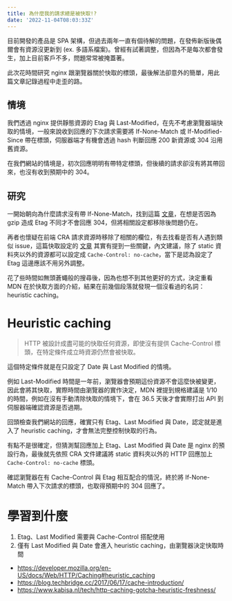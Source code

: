 ```yaml
---
title: 為什麼我的請求總是被快取!?
date: '2022-11-04T08:03:33Z'
---
```


目前開發的產品是 SPA 架構，但過去兩年一直有個待解的問題，在發佈新版後偶爾會有資源沒更新到 (ex. 多語系檔案)。曾經有試著調整，但因為不是每次都會發生，加上目前客戶不多，問題常常被掩蓋著。

此次花時間研究 nginx 跟瀏覽器關於快取的標頭，最後解法卻意外的簡單，用此篇文章記錄過程中走歪的路。

## 情境

我們透過 nginx 提供靜態資源的 Etag 與 Last-Modified，在先不考慮瀏覽器端快取的情境，一般來說收到回應的下次請求需要將 If-None-Match 或 If-Modified-Since 帶在標頭，伺服器端才有機會透過 hash 判斷回應 200 新資源或 304 沿用舊資源。

在我們網站的情境是，初次回應明明有帶特定標頭，但後續的請求卻沒有將其帶回來，也沒有收到預期中的 304。

## 研究

一開始朝向為什麼請求沒有帶 If-None-Match，找到這篇 [文章](https://stackoverflow.com/questions/15900548/why-browser-does-not-send-if-none-match-header)，在想是否因為 gzip 造成 Etag 不同才不會回應 304，但將相關設定都移除後問題仍在。

再者也懷疑在前端 CRA 請求資源時移除了相關的欄位，有去找看是否有人遇到類似 issue，這篇快取設定的 [文章](https://create-react-app.dev/docs/production-build/#static-file-caching) 其實有提到一些關鍵，內文建議，除了 static 資料夾以外的資源都可以設定成 `Cache-Control: no-cache`，當下是認為設定了 Etag 這邊應該不用另外調整。

花了些時間如無頭蒼蠅般的搜尋後，因為也想不到其他更好的方式，決定重看 MDN 在於快取方面的介紹，結果在前幾個段落就發現一個沒看過的名詞：heuristic caching。

# Heuristic caching

> HTTP 被設計成盡可能的快取任何資源，即使沒有提供 Cache-Control 標頭，在特定條件成立時資源仍然會被快取。

這個特定條件就是在只設定了 Date 與 Last Modified 的情境。

例如 Last-Modified 時間是一年前，瀏覽器會預期這份資源不會這麼快被變更，因此會將其快取，實際時間由瀏覽器的實作決定，MDN 裡提到規格建議是 1/10 的時間，例如在沒有手動清除快取的情境下，會在 36.5 天後才會實際打出 API 到伺服器端確認資源是否過期。

回頭檢查我們網站的回應，確實只有 Etag、Last Modified 與 Date，認定就是進入了 heuristic caching，才會無法完整控制快取的行為。

有點不是很確定，但猜測幫回應加上 Etag、Last Modified 與 Date 是 nginx 的預設行為，最後就先依照 CRA 文件建議將 static 資料夾以外的 HTTP 回應加上 `Cache-Control: no-cache` 標頭。

確認瀏覽器在有 Cache-Control 與 Etag 相互配合的情況，終於將 If-None-Match 帶入下次請求的標頭，也取得預期中的 304 回應了。

# 學習到什麼

1. Etag、Last Modified 需要與 Cache-Control 搭配使用
2. 僅有 Last Modified 與 Date 會進入 heuristic caching，由瀏覽器決定快取時間

- https://developer.mozilla.org/en-US/docs/Web/HTTP/Caching#heuristic_caching
- https://blog.techbridge.cc/2017/06/17/cache-introduction/
- https://www.kabisa.nl/tech/http-caching-gotcha-heuristic-freshness/

